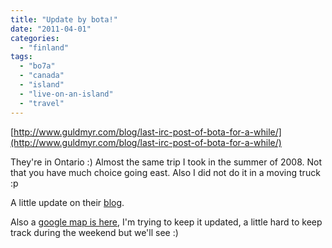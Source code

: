 ```yaml
---
title: "Update by bota!"
date: "2011-04-01"
categories: 
  - "finland"
tags: 
  - "bo7a"
  - "canada"
  - "island"
  - "live-on-an-island"
  - "travel"
---
```


[http://www.guldmyr.com/blog/last-irc-post-of-bota-for-a-while/](http://www.guldmyr.com/blog/last-irc-post-of-bota-for-a-while/)

They're in Ontario :) Almost the same trip I took in the summer of 2008. Not that you have much choice going east. Also I did not do it in a moving truck :p

A little update on their [blog](http://bo7a.org/home/node/21 "on bo7a.org").

Also a [google map is here](http://goo.gl/Re8Wd  "botamap"), I'm trying to keep it updated, a little hard to keep track during the weekend but we'll see :)
